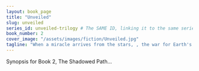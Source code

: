 ```yaml
---
layout: book_page
title: "Unveiled"
slug: unveiled
series_id: unveiled-trilogy # The SAME ID, linking it to the same series
book_number: 2
cover_image: "/assets/images/fiction/Unveiled.jpg"
tagline: "When a miracle arrives from the stars, , the war for Earth's soul begins."
---
```


Synopsis for Book 2, The Shadowed Path...
